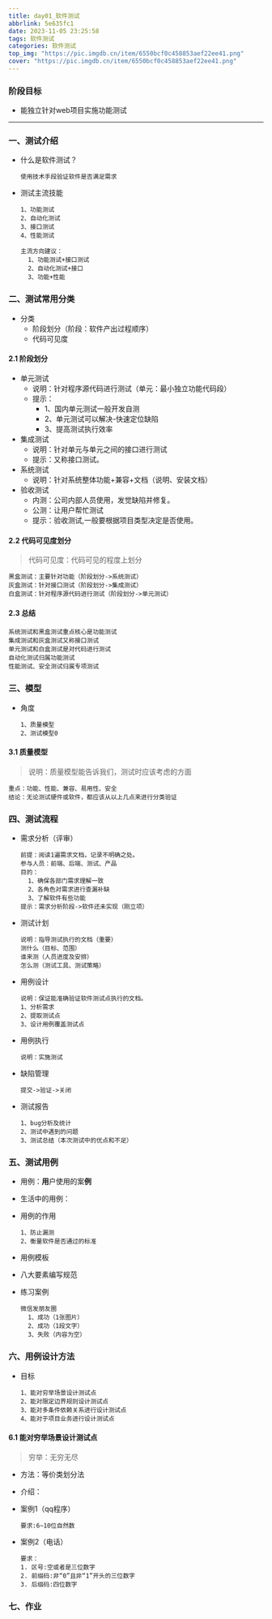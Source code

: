 ```yaml
---
title: day01_软件测试
abbrlink: 5e635fc1
date: 2023-11-05 23:25:58
tags: 软件测试
categories: 软件测试
top_img: "https://pic.imgdb.cn/item/6550bcf0c458853aef22ee41.png"
cover: "https://pic.imgdb.cn/item/6550bcf0c458853aef22ee41.png"
---
```


### 阶段目标

- 能独立针对web项目实施功能测试

---

### 一、测试介绍

- 什么是软件测试？

  ```
  使用技术手段验证软件是否满足需求
  ```

- 测试主流技能

  ```
  1、功能测试
  2、自动化测试
  3、接口测试
  4、性能测试
  
  主流方向建议：
  	1、功能测试+接口测试 
  	2、自动化测试+接口
  	3、功能+性能
  ```

### 二、测试常用分类

- 分类
  - 阶段划分（阶段：软件产出过程顺序）
  - 代码可见度

#### 2.1 阶段划分

- 单元测试
  - 说明：针对程序源代码进行测试（单元：最小独立功能代码段）
  - 提示：
    - 1、国内单元测试一般开发自测
    - 2、单元测试可以解决-快速定位缺陷
    - 3、提高测试执行效率
- 集成测试
  - 说明：针对单元与单元之间的接口进行测试
  - 提示：又称接口测试。
- 系统测试
  - 说明：针对系统整体功能+兼容+文档（说明、安装文档）
- 验收测试
  - 内测：公司内部人员使用，发觉缺陷并修复。
  - 公测：让用户帮忙测试
  - 提示：验收测试,一般要根据项目类型决定是否使用。

#### 2.2 代码可见度划分

> 代码可见度：代码可见的程度上划分


```
黑盒测试：主要针对功能（阶段划分->系统测试）
灰盒测试：针对接口测试（阶段划分->集成测试）
白盒测试：针对程序源代码进行测试（阶段划分->单元测试）
```

#### 2.3 总结

```
系统测试和黑盒测试重点核心是功能测试
集成测试和灰盒测试又称接口测试 
单元测试和白盒测试是对代码进行测试
自动化测试归属功能测试
性能测试、安全测试归属专项测试
```

### 三、模型

- 角度

  ```
  1、质量模型
  2、测试模型0
  ```

#### 3.1 质量模型

> 说明：质量模型能告诉我们，测试时应该考虑的方面


```
重点：功能、性能、兼容、易用性、安全
结论：无论测试硬件或软件，都应该从以上几点来进行分类验证
```

### 四、测试流程


- 需求分析（评审）

  ```
  前提：阅读1遍需求文档，记录不明确之处。
  参与人员：前端、后端、测试、产品
  目的：
  	1、确保各部门需求理解一致
  	2、各角色对需求进行查漏补缺
  	3、了解软件有些功能
  提示：需求分析阶段->软件还未实现（刚立项）
  ```

- 测试计划

  ```
  说明：指导测试执行的文档（重要）
  测什么（目标、范围）
  谁来测（人员进度及安排）
  怎么测（测试工具、测试策略）
  ```

- 用例设计

  ```
  说明：保证能准确验证软件测试点执行的文档。
  1、分析需求
  2、提取测试点
  3、设计用例覆盖测试点
  ```

- 用例执行

  ```
  说明：实施测试
  ```

- 缺陷管理

  ```
  提交->验证->关闭
  ```

- 测试报告

  ```
  1、bug分析及统计
  2、测试中遇到的问题
  3、测试总结（本次测试中的优点和不足）
  ```

### 五、测试用例

- 用例：**用**户使用的案**例**

- 生活中的用例：


- 用例的作用

  ```
  1、防止漏测
  2、衡量软件是否通过的标准
  ```

- 用例模板



- 八大要素编写规范


- 练习案例

  ```
  微信发朋友圈
  	1、成功（1张图片） 
  	2、成功（1段文字） 
  	3、失败（内容为空）
  ```


  


### 六、用例设计方法

- 目标

  ```
  1、能对穷举场景设计测试点
  2、能对限定边界规则设计测试点
  3、能对多条件依赖关系进行设计测试点
  4、能对于项目业务进行设计测试点
  ```

#### 6.1 能对穷举场景设计测试点

> 穷举：无穷无尽

- 方法：等价类划分法

- 介绍：


- 案例1（qq程序）

  ```
  要求:6~10位自然数
  ```



- 案例2（电话）

  ```
  要求：
  1. 区号:空或者是三位数字
  2. 前缀码:非“0”且非“1”开头的三位数字
  3. 后缀码:四位数字
  ```


### 七、作业
